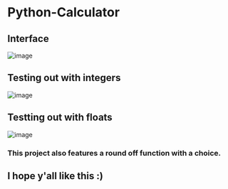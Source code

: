 # Python-Calculator
## Interface 
![image](https://user-images.githubusercontent.com/75534893/132861556-0e1351d5-5077-4ce4-b143-96f36fc11d9f.png)
## Testing out with integers 
![image](https://user-images.githubusercontent.com/75534893/132862278-980df5ab-2ce3-471a-8943-762c02dd59af.png)
## Testting out with floats
![image](https://user-images.githubusercontent.com/75534893/132863791-c9313e11-c163-4fa9-8189-8d42652f7d7c.png)
### This project also features a round off function with a choice.
## I hope y'all like this :) 
